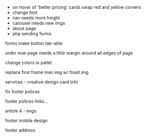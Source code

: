- on hover of 'better pricing' cards swap red and yellow corners
- change font
- nav needs more height
- carousel needs new imgs
- about page
- php sending forms

forms make button tab-able

order now page needs a little margin around all edges of page

change colors in pallet

replace first frame man img w/ fixed img

services - creative design card info

fix footer polices

footer polices links...

article 4 - imgs

footer mobile design

footer address
